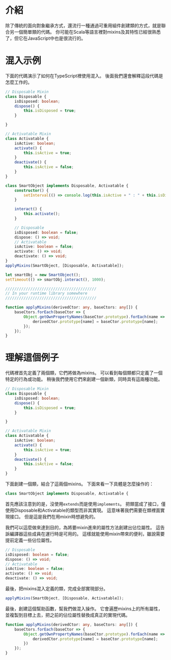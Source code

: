 # 介紹

除了傳統的面向對象繼承方式，還流行一種通過可重用組件創建類的方式，就是聯合另一個簡單類的代碼。
你可能在Scala等語言裡對mixins及其特性已經很熟悉了，但它在JavaScript中也是很流行的。

# 混入示例

下面的代碼演示了如何在TypeScript裡使用混入。
後面我們還會解釋這段代碼是怎麼工作的。

```ts
// Disposable Mixin
class Disposable {
    isDisposed: boolean;
    dispose() {
        this.isDisposed = true;
    }

}

// Activatable Mixin
class Activatable {
    isActive: boolean;
    activate() {
        this.isActive = true;
    }
    deactivate() {
        this.isActive = false;
    }
}

class SmartObject implements Disposable, Activatable {
    constructor() {
        setInterval(() => console.log(this.isActive + " : " + this.isDisposed), 500);
    }

    interact() {
        this.activate();
    }

    // Disposable
    isDisposed: boolean = false;
    dispose: () => void;
    // Activatable
    isActive: boolean = false;
    activate: () => void;
    deactivate: () => void;
}
applyMixins(SmartObject, [Disposable, Activatable]);

let smartObj = new SmartObject();
setTimeout(() => smartObj.interact(), 1000);

////////////////////////////////////////
// In your runtime library somewhere
////////////////////////////////////////

function applyMixins(derivedCtor: any, baseCtors: any[]) {
    baseCtors.forEach(baseCtor => {
        Object.getOwnPropertyNames(baseCtor.prototype).forEach(name => {
            derivedCtor.prototype[name] = baseCtor.prototype[name];
        });
    });
}
```

# 理解這個例子

代碼裡首先定義了兩個類，它們將做為mixins。
可以看到每個類都只定義了一個特定的行為或功能。
稍後我們使用它們來創建一個新類，同時具有這兩種功能。

```ts
// Disposable Mixin
class Disposable {
    isDisposed: boolean;
    dispose() {
        this.isDisposed = true;
    }

}

// Activatable Mixin
class Activatable {
    isActive: boolean;
    activate() {
        this.isActive = true;
    }
    deactivate() {
        this.isActive = false;
    }
}
```

下面創建一個類，結合了這兩個mixins。
下面來看一下具體是怎麼操作的：

```ts
class SmartObject implements Disposable, Activatable {
```

首先應該注意到的是，沒使用`extends`而是使用`implements`。
把類當成了接口，僅使用Disposable和Activatable的類型而非其實現。
這意味著我們需要在類裡面實現接口。
但是這是我們在用mixin時想避免的。

我們可以這麼做來達到目的，為將要mixin進來的屬性方法創建出佔位屬性。
這告訴編譯器這些成員在運行時是可用的。
這樣就能使用mixin帶來的便利，雖說需要提前定義一些佔位屬性。

```ts
// Disposable
isDisposed: boolean = false;
dispose: () => void;
// Activatable
isActive: boolean = false;
activate: () => void;
deactivate: () => void;
```

最後，把mixins混入定義的類，完成全部實現部分。

```ts
applyMixins(SmartObject, [Disposable, Activatable]);
```

最後，創建這個幫助函數，幫我們做混入操作。
它會遍歷mixins上的所有屬性，並複製到目標上去，把之前的佔位屬性替換成真正的實現代碼。

```ts
function applyMixins(derivedCtor: any, baseCtors: any[]) {
    baseCtors.forEach(baseCtor => {
        Object.getOwnPropertyNames(baseCtor.prototype).forEach(name => {
            derivedCtor.prototype[name] = baseCtor.prototype[name];
        })
    });
}

```
